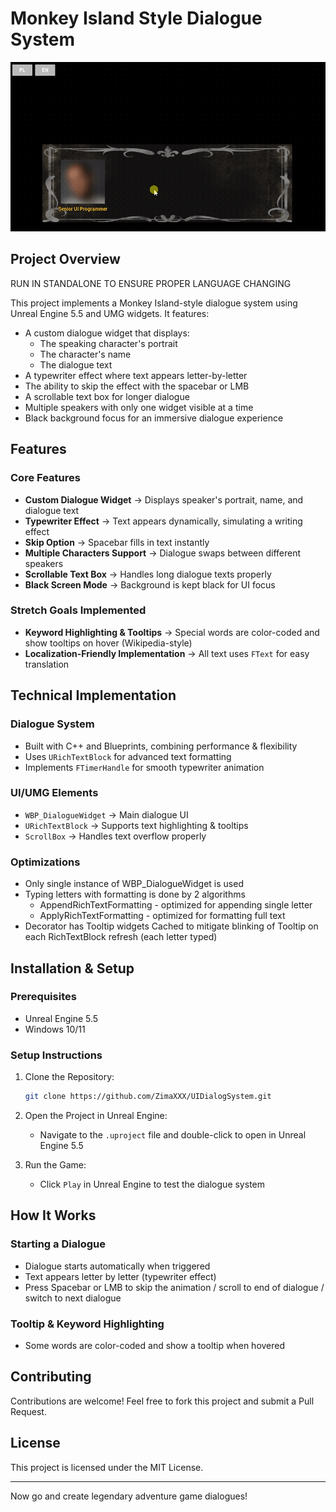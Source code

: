 # Monkey Island Style Dialogue System

![Dialogue Preview](Images/Preview.gif)

## Project Overview

RUN IN STANDALONE TO ENSURE PROPER LANGUAGE CHANGING

This project implements a Monkey Island-style dialogue system using Unreal Engine 5.5 and UMG widgets. It features:

- A custom dialogue widget that displays:
  - The speaking character's portrait
  - The character's name
  - The dialogue text
- A typewriter effect where text appears letter-by-letter
- The ability to skip the effect with the spacebar or LMB
- A scrollable text box for longer dialogue
- Multiple speakers with only one widget visible at a time
- Black background focus for an immersive dialogue experience

  

## Features

### Core Features

- **Custom Dialogue Widget** → Displays speaker's portrait, name, and dialogue text
- **Typewriter Effect** → Text appears dynamically, simulating a writing effect
- **Skip Option** → Spacebar fills in text instantly
- **Multiple Characters Support** → Dialogue swaps between different speakers
- **Scrollable Text Box** → Handles long dialogue texts properly
- **Black Screen Mode** → Background is kept black for UI focus

### Stretch Goals Implemented

- **Keyword Highlighting & Tooltips** → Special words are color-coded and show tooltips on hover (Wikipedia-style)
- **Localization-Friendly Implementation** → All text uses `FText` for easy translation

## Technical Implementation

### Dialogue System

- Built with C++ and Blueprints, combining performance & flexibility
- Uses `URichTextBlock` for advanced text formatting
- Implements `FTimerHandle` for smooth typewriter animation

### UI/UMG Elements

- `WBP_DialogueWidget` → Main dialogue UI
- `URichTextBlock` → Supports text highlighting & tooltips
- `ScrollBox` → Handles text overflow properly

### Optimizations
- Only single instance of WBP_DialogueWidget is used
- Typing letters with formatting is done by 2 algorithms
  - AppendRichTextFormatting - optimized for appending single letter
  - ApplyRichTextFormatting - optimized for formatting full text
- Decorator has Tooltip widgets Cached to mitigate blinking of Tooltip on each RichTextBlock refresh (each letter typed)

## Installation & Setup

### Prerequisites

- Unreal Engine 5.5
- Windows 10/11

### Setup Instructions

1. Clone the Repository:

   ```bash
   git clone https://github.com/ZimaXXX/UIDialogSystem.git
   ```

2. Open the Project in Unreal Engine:

   - Navigate to the `.uproject` file and double-click to open in Unreal Engine 5.5

3. Run the Game:

   - Click `Play` in Unreal Engine to test the dialogue system

## How It Works

### Starting a Dialogue

- Dialogue starts automatically when triggered
- Text appears letter by letter (typewriter effect)
- Press Spacebar or LMB to skip the animation / scroll to end of dialogue / switch to next dialogue

### Tooltip & Keyword Highlighting

- Some words are color-coded and show a tooltip when hovered

## Contributing

Contributions are welcome! Feel free to fork this project and submit a Pull Request.

## License

This project is licensed under the MIT License.

---

Now go and create legendary adventure game dialogues!
